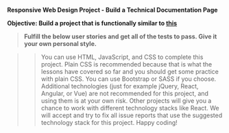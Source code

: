 **Responsive Web Design Project - Build a Technical Documentation Page**

**Objective: Build a project that is functionally similar to [this](https://shyakaster.github.io/FCCTDP/)**

>**Fulfill the below user stories and get all of the tests to pass. Give it your own personal style.**

>>You can use HTML, JavaScript, and CSS to complete this project. Plain CSS is recommended because that is what the lessons have covered so far and you should get some practice with plain CSS. You can use Bootstrap or SASS if you choose. Additional technologies (just for example jQuery, React, Angular, or Vue) are not recommended for this project, and using them is at your own risk. Other projects will give you a chance to work with different technology stacks like React. We will accept and try to fix all issue reports that use the suggested technology stack for this project. Happy coding!

